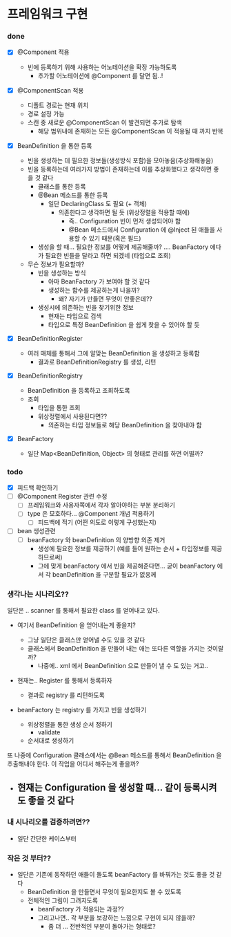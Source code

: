 # 프레임워크 구현

### done
- [x] @Component 적용
    - 빈에 등록하기 위해 사용하는 어노테이션을 확장 가능하도록
        - 추가할 어노테이션에 @Component 를 달면 됨..!
- [x] @ComponentScan 적용
    - 디폴트 경로는 현재 위치
    - 경로 설정 가능
    - 스캔 중 새로운 @ComponentScan 이 발견되면 추가로 탐색
        - 해당 범위내에 존재하는 모든 @ComponentScan 이 적용될 때 까지 반복
- [x] BeanDefinition 을 통한 등록
    - 빈을 생성하는 데 필요한 정보들(생성방식 포함)을 모아놓음(추상화해놓음)
    - 빈을 등록하는데 여러가지 방법이 존재하는데 이를 추상화했다고 생각하면 좋을 것 같다
        - 클래스를 통한 등록
        - @Bean 메소드를 통한 등록
            - 일단 DeclaringClass 도 필요 (+ 객체)
                - 의존한다고 생각하면 될 듯 (위상정렬을 적용할 때에)
                    - 즉.. Configuration 빈이 먼저 생성되어야 함
                    - @Bean 메소드에서 Configuration 에 @Inject 된 애들을 사용할 수 있기 때문(혹은 필드)
        - 생성을 할 때... 필요한 정보를 어떻게 제공해줄까? .... BeanFactory 에다가 필요한 빈들을 달라고 하면 되겠네 (타입으로 조회)
    - 무슨 정보가 필요할까?
        - 빈을 생성하는 방식
            - 아마 BeanFactory 가 보여야 할 것 같다
            - 생성하는 함수를 제공하는게 나을까?
                - 왜? 자기가 만들면 무엇이 안좋은데??
        - 생성시에 의존하는 빈을 찾기위한 정보
            - 현재는 타입으로 검색
            - 타입으로 특정 BeanDefinition 을 쉽게 찾을 수 있어야 할 듯

- [x] BeanDefinitionRegister
    - 여러 매체를 통해서 그에 알맞는 BeanDefinition 을 생성하고 등록함
        - 결과로 BeanDefinitionRegistry 를 생성, 리턴
        
- [x] BeanDefinitionRegistry
    - BeanDefinition 을 등록하고 조회하도록
    - 조회
        - 타입을 통한 조회
        - 위상정렬에서 사용된다면??
            - 의존하는 타입 정보들로 해당 BeanDefinition 을 찾아내야 함
- [x] BeanFactory
    - 일단 Map<BeanDefinition, Object> 의 형태로 관리를 하면 어떨까?

### todo
- [x] 피드백 확인하기
- [ ] @Component Register 관련 수정
    - [ ] 프레임워크와 사용자쪽에서 각자 알아야하는 부분 분리하기
    - [ ] type 은 모호하다... @Component 개념 적용하기
        - [ ] 피드백에 적기 (어떤 의도로 이렇게 구성했는지)
- [ ] bean 생성관련
    - [ ] beanFactory 와 beanDefinition 의 양방향 의존 제거
        - 생성에 필요한 정보를 제공하기 (예를 들어 원하는 순서 + 타입정보를 제공하므로써)
        - 그에 맞게 beanFactory 에서 빈을 제공해준다면... 굳이 beanFactory 에서 각 beanDefinition 을 구분할 필요가 없응께


### 생각나는 시나리오??

일단은 .. scanner 를 통해서 필요한 class 를 얻어내고 있다.
- 여기서 BeanDefinition 을 얻어내는게 좋을지?
    - 그냥 일단은 클래스만 얻어낼 수도 있을 것 같다
    - 클래스에서 BeanDefinition 을 만들어 내는 애는 또다른 역할을 가지는 것이랄까?
        - 나중에.. xml 에서 BeanDefinition 으로 만들어 낼 수 도 있는 거고..

- 현재는.. Register 를 통해서 등록하자
    - 결과로 registry 를 리턴하도록
    
- beanFactory 는 registry 를 가지고 빈을 생성하기
    - 위상정렬을 통한 생성 순서 정하기
        - validate
    - 순서대로 생성하기

또 나중에 Configuration 클래스에서는 @Bean 메소드를 통해서 BeanDefinition 을 추출해내야 한다. 이 작업을 어디서 해주는게 좋을까?
- 현재는 Configuration 을 생성할 때... 같이 등록시켜도 좋을 것 같다
    -  
    
    

### 내 시나리오를 검증하려면??
- 일단 간단한 케이스부터


### 작은 것 부터??
- 일단은 기존에 동작하던 애들이 돌도록 beanFactory 를 바꿔가는 것도 좋을 것 같다
    - BeanDefinition 을 만들면서 무엇이 필요한지도 볼 수 있도록
    - 전체적인 그림이 그려지도록
        - beanFactory 가 적용되는 과정??
        - 그리고나면.. 각 부분을 보강하는 느낌으로 구현이 되지 않을까?
            - 좀 더 ... 전반적인 부분이 돌아가는 형태로?
